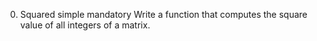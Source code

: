 0. Squared simple mandatory
Write a function that computes the square value of all integers of a matrix.